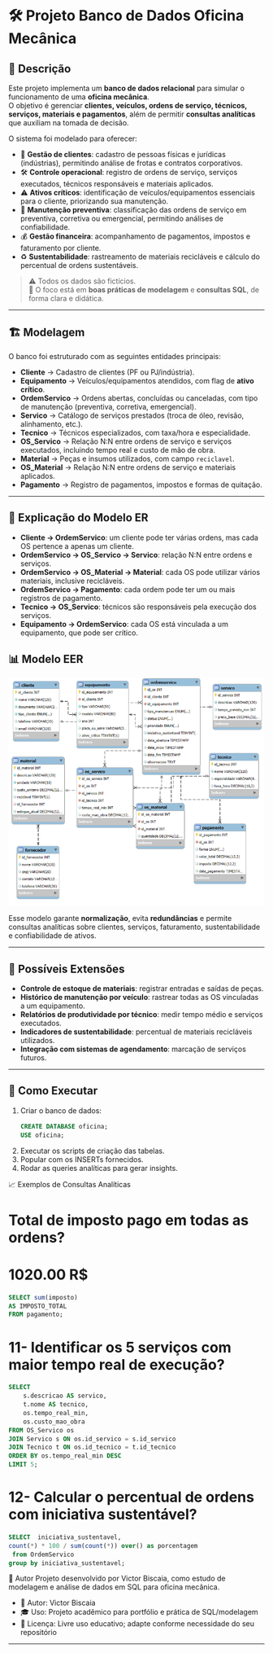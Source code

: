 # 🛠️ Projeto Banco de Dados Oficina Mecânica

## 📖 Descrição
Este projeto implementa um **banco de dados relacional** para simular o funcionamento de uma **oficina mecânica**.  
O objetivo é gerenciar **clientes, veículos, ordens de serviço, técnicos, serviços, materiais e pagamentos**, além de permitir **consultas analíticas** que auxiliam na tomada de decisão.

O sistema foi modelado para oferecer:
- 📌 **Gestão de clientes**: cadastro de pessoas físicas e jurídicas (indústrias), permitindo análise de frotas e contratos corporativos.  
- 🛠️ **Controle operacional**: registro de ordens de serviço, serviços executados, técnicos responsáveis e materiais aplicados.  
- ⚠️ **Ativos críticos**: identificação de veículos/equipamentos essenciais para o cliente, priorizando sua manutenção.  
- 🔧 **Manutenção preventiva**: classificação das ordens de serviço em preventiva, corretiva ou emergencial, permitindo análises de confiabilidade.  
- 💰 **Gestão financeira**: acompanhamento de pagamentos, impostos e faturamento por cliente.  
- ♻️ **Sustentabilidade**: rastreamento de materiais recicláveis e cálculo do percentual de ordens sustentáveis.  

> ⚠️ Todos os dados são fictícios.  
> 🎯 O foco está em **boas práticas de modelagem** e **consultas SQL**, de forma clara e didática.

---

## 🏗️ Modelagem

O banco foi estruturado com as seguintes entidades principais:

- **Cliente** → Cadastro de clientes (PF ou PJ/indústria).  
- **Equipamento** → Veículos/equipamentos atendidos, com flag de **ativo crítico**.  
- **OrdemServico** → Ordens abertas, concluídas ou canceladas, com tipo de manutenção (preventiva, corretiva, emergencial).  
- **Servico** → Catálogo de serviços prestados (troca de óleo, revisão, alinhamento, etc.).  
- **Tecnico** → Técnicos especializados, com taxa/hora e especialidade.  
- **OS_Servico** → Relação N:N entre ordens de serviço e serviços executados, incluindo tempo real e custo de mão de obra.  
- **Material** → Peças e insumos utilizados, com campo `reciclavel`.  
- **OS_Material** → Relação N:N entre ordens de serviço e materiais aplicados.  
- **Pagamento** → Registro de pagamentos, impostos e formas de quitação.  

---

## 📖 Explicação do Modelo ER

- **Cliente → OrdemServico**: um cliente pode ter várias ordens, mas cada OS pertence a apenas um cliente.  
- **OrdemServico → OS_Servico → Servico**: relação N:N entre ordens e serviços.  
- **OrdemServico → OS_Material → Material**: cada OS pode utilizar vários materiais, inclusive recicláveis.  
- **OrdemServico → Pagamento**: cada ordem pode ter um ou mais registros de pagamento.  
- **Tecnico → OS_Servico**: técnicos são responsáveis pela execução dos serviços.  
- **Equipamento → OrdemServico**: cada OS está vinculada a um equipamento, que pode ser crítico.  

## 📊 Modelo EER
![Modelo EER da Oficina](docs/modeloEER.png)

Esse modelo garante **normalização**, evita **redundâncias** e permite consultas analíticas sobre clientes, serviços, faturamento, sustentabilidade e confiabilidade de ativos.


---

## 🔮 Possíveis Extensões

- **Controle de estoque de materiais**: registrar entradas e saídas de peças.  
- **Histórico de manutenção por veículo**: rastrear todas as OS vinculadas a um equipamento.  
- **Relatórios de produtividade por técnico**: medir tempo médio e serviços executados.  
- **Indicadores de sustentabilidade**: percentual de materiais recicláveis utilizados.  
- **Integração com sistemas de agendamento**: marcação de serviços futuros.  

---

## 🚀 Como Executar

1. Criar o banco de dados:
   ```sql
   CREATE DATABASE oficina;
   USE oficina;

2. Executar os scripts de criação das tabelas.
3. Popular com os INSERTs fornecidos.
4. Rodar as queries analíticas para gerar insights.

📈 Exemplos de Consultas Analíticas

#  Total de imposto pago em todas as ordens?
# 1020.00 R$

```sql
SELECT sum(imposto) 
AS IMPOSTO_TOTAL
FROM pagamento;
```
# 11- Identificar os  5 serviços com maior tempo real de execução?
```sql
SELECT 
    s.descricao AS servico,
    t.nome AS tecnico,
    os.tempo_real_min,
    os.custo_mao_obra
FROM OS_Servico os
JOIN Servico s ON os.id_servico = s.id_servico
JOIN Tecnico t ON os.id_tecnico = t.id_tecnico
ORDER BY os.tempo_real_min DESC
LIMIT 5;
```

# 12- Calcular o percentual de ordens com iniciativa sustentável?

```sql
SELECT  iniciativa_sustentavel,
count(*) * 100 / sum(count(*)) over() as porcentagem
 from OrdemServico
group by iniciativa_sustentavel;
```



📝 Autor
Projeto desenvolvido por Victor Biscaia, como estudo de modelagem e análise de dados em SQL para oficina mecânica.
- 👤 Autor: Victor Biscaia
- 🎓 Uso: Projeto acadêmico para portfólio e prática de SQL/modelagem
- 📜 Licença: Livre uso educativo; adapte conforme necessidade do seu repositório

---




   